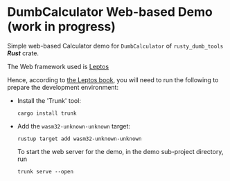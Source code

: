 # DumbCalculator Web-based Demo (work in progress)

Simple web-based Calculator demo for `DumbCalculator` of `rusty_dumb_tools` **_Rust_** crate.

The Web framework used is [Leptos](https://github.com/leptos-rs/leptos)

Hence, according to [the Leptos book](https://book.leptos.dev/), you will need to run the following to prepare the development environment:

- Install the 'Trunk' tool:
  ```
  cargo install trunk
  ```
- Add the `wasm32-unknown-unknown` target:

  ```
  rustup target add wasm32-unknown-unknown

  ```

  To start the web server for the demo, in the demo sub-project directory, run

  ```
  trunk serve --open
  ```
